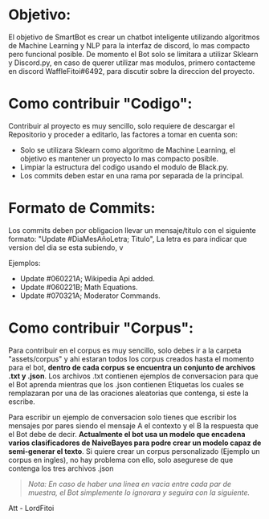 # Objetivo:
El objetivo de SmartBot es crear un chatbot inteligente utilizando algoritmos de Machine Learning y NLP para la interfaz de discord, lo mas compacto pero funcional posible. De momento el Bot solo se limitara a utilizar Sklearn y Discord.py, en caso de querer utilizar mas modulos, primero contacteme en discord WaffleFitoi#6492, para discutir sobre la direccion del proyecto.

# Como contribuir "Codigo":
Contribuir al proyecto es muy sencillo, solo requiere de descargar el Repositorio y proceder a editarlo, las factores a tomar en cuenta son:
- Solo se utilizara Sklearn como algoritmo de Machine Learning, el objetivo es mantener un proyecto lo mas compacto posible.
- Limpiar la estructura del codigo usando el modulo de Black.py.
- Los commits deben estar en una rama por separada de la principal.

# Formato de Commits:
Los commits deben por obligacion llevar un mensaje/titulo con el siguiente formato:
"Update #DiaMesAñoLetra; Titulo", La letra es para indicar que version del dia se esta subiendo, v

Ejemplos: 
- Update #060221A; Wikipedia Api added.
- Update #060221B; Math Equations.
- Update #070321A; Moderator Commands.

# Como contribuir "Corpus":
Para contribuir en el corpus es muy sencillo, solo debes ir a la carpeta "assets/corpus" y ahi estaran todos los corpus creados hasta el momento para el bot, **dentro de cada corpus se encuentra un conjunto de archivos .txt y .json**. Los archivos .txt contienen ejemplos de conversacion para que el Bot aprenda mientras que los .json contienen Etiquetas los cuales se remplazaran por una de las oraciones aleatorias que contenga, si este la escribe.

Para escribir un ejemplo de conversacion solo tienes que escribir los mensajes por pares siendo el mensaje A el contexto y el B la respuesta que el Bot debe de decir. **Actualmente el bot usa un modelo que encadena varios clasificadores de NaiveBayes para podre crear un modelo capaz de semi-generar el texto**. Si quiere crear un corpus personalizado (Ejemplo un corpus en ingles), no hay problema con ello, solo asegurese de que contenga los tres archivos .json

> *Nota: En caso de haber una linea en vacia entre cada par de muestra, el Bot simplemente lo ignorara y seguira con la siguiente.*


Att - LordFitoi


